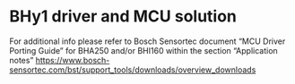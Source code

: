 # BHy1 driver and MCU solution

For additional info please refer to Bosch Sensortec document “MCU Driver Porting Guide” for BHA250 and/or BHI160 within the section “Application notes”
https://www.bosch-sensortec.com/bst/support_tools/downloads/overview_downloads
